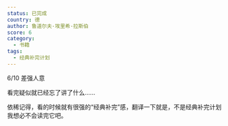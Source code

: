 ```yaml
---
status: 已完成
country: 德
author: 鲁道尔夫·埃里希·拉斯伯
score: 6
category:
  - 书籍
tags:
  - 经典补完计划
---
```

6/10 差强人意

看完疑似就已经忘了讲了什么......

依稀记得，看的时候就有很强的“经典补完”感，翻译一下就是，不是经典补完计划我想必不会读完它吧。

